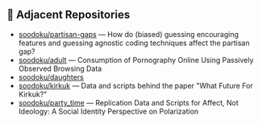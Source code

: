 
## 🔗 Adjacent Repositories

- [soodoku/partisan-gaps](https://github.com/soodoku/partisan-gaps) — How do (biased) guessing encouraging features and guessing agnostic coding techniques affect the partisan gap?
- [soodoku/adult](https://github.com/soodoku/adult) — Consumption of Pornography Online Using Passively Observed Browsing Data
- [soodoku/daughters](https://github.com/soodoku/daughters)
- [soodoku/kirkuk](https://github.com/soodoku/kirkuk) — Data and scripts behind the paper "What Future For Kirkuk?"
- [soodoku/party_time](https://github.com/soodoku/party_time) — Replication Data and Scripts for Affect, Not Ideology: A Social Identity Perspective on Polarization
